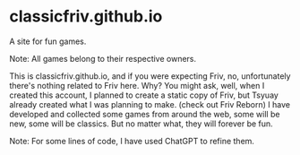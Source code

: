 # classicfriv.github.io
A site for fun games.

Note:
All games belong to their respective owners.

This is classicfriv.github.io, and if you were expecting Friv, no, unfortunately there's nothing related to Friv here.
Why? You might ask, well, when I created this account, I planned to create a static copy of Friv, but Tsyuay already created what I was planning to make. (check out Friv Reborn)
I have developed and collected some games from around the web, some will be new, some will be classics. But no matter what, they will forever be fun.

Note:
For some lines of code, I have used ChatGPT to refine them.
